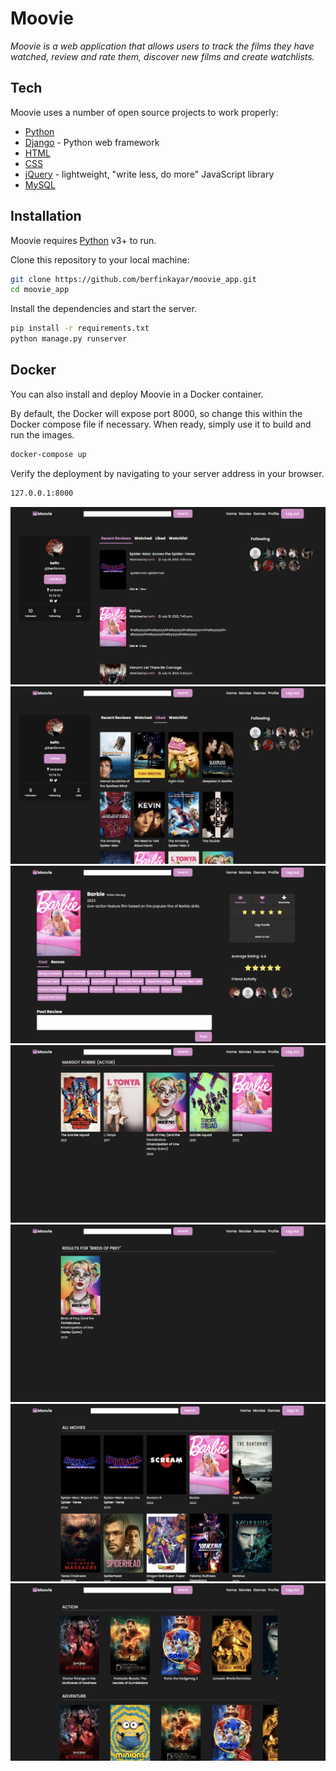  # Moovie
_Moovie is a web application that allows users to track the films they have watched, review and rate them, discover new films and create watchlists._

## Tech

Moovie uses a number of open source projects to work properly:

- [Python] 
- [Django] - Python web framework
- [HTML] 
- [CSS] 
- [jQuery] - lightweight, "write less, do more" JavaScript library
- [MySQL] 

## Installation

Moovie requires [Python] v3+ to run.

Clone this repository to your local machine:

```sh
git clone https://github.com/berfinkayar/moovie_app.git
cd moovie_app
```

Install the dependencies and start the server.

```sh
pip install -r requirements.txt
python manage.py runserver
```

## Docker

You can also install and deploy Moovie in a Docker container.

By default, the Docker will expose port 8000, so change this within the
Docker compose file if necessary. When ready, simply use it to build and 
run the images.

```sh
docker-compose up
```

Verify the deployment by navigating to your server address in your browser.

```sh
127.0.0.1:8000
```
![pic1](screenshots/moovie_4.png)
![pic2](screenshots/moovie_6.png)
![pic3](screenshots/moovie_5.png)
![pic4](screenshots/moovie_3.png)
![pic5](screenshots/moovie_1.png)
![pic6](screenshots/moovie_7.png)
![pic7](screenshots/moovie_2.png)

[//]: # (These are reference links used in the body of this note and get stripped out when the markdown processor does its job.)

   [Python]: <https://www.python.org>
   [Django]: <https://www.djangoproject.com>
   [HTML]: <https://html.com>
   [CSS]: <https://en.wikipedia.org/wiki/CSS>
   [jQuery]: <http://jquery.com>
   [MySQL]: <https://www.mysql.com>

